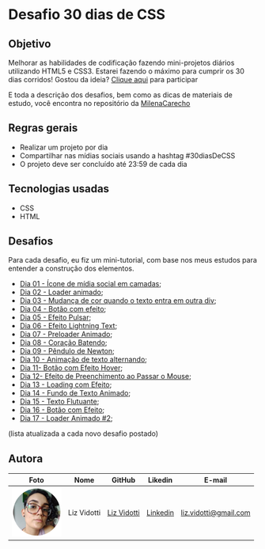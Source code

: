 # Desafio 30 dias de CSS

## Objetivo

Melhorar as habilidades de codificação fazendo mini-projetos diários utilizando HTML5 e CSS3. Estarei fazendo o máximo para cumprir os 30 dias corridos!
Gostou da ideia? [Clique aqui](https://github.com/MilenaCarecho/30diasDeCSS/issues/1) para participar

E toda a descrição dos desafios, bem como as dicas de materiais de estudo, você encontra no repositório da [MilenaCarecho](https://github.com/MilenaCarecho/30diasDeCSS)

## Regras gerais

-   Realizar um projeto por dia
-   Compartilhar nas mídias sociais usando a hashtag #30diasDeCSS
-   O projeto deve ser concluído até 23:59 de cada dia

## Tecnologias usadas

-   CSS
-   HTML

## Desafios

Para cada desafio, eu fiz um mini-tutorial, com base nos meus estudos para entender a construção dos elementos.

-   [Dia 01 - Ícone de mídia social em camadas](https://github.com/lizvidotti91/desafio-30-dias-css/tree/master/Desafios/Dia%2001);
-   [Dia 02 - Loader animado](https://github.com/lizvidotti91/desafio-30-dias-css/tree/master/Desafios/Dia%2002);
-   [Dia 03 - Mudança de cor quando o texto entra em outra div](https://github.com/lizvidotti91/desafio-30-dias-css/tree/master/Desafios/Dia%2003);
-   [Dia 04 - Botão com efeito](https://github.com/lizvidotti91/desafio-30-dias-css/tree/master/Desafios/Dia%2004);
-   [Dia 05 - Efeito Pulsar](https://github.com/lizvidotti91/desafio-30-dias-css/tree/master/Desafios/Dia%2005);
-   [Dia 06 - Efeito Lightning Text](https://github.com/lizvidotti91/desafio-30-dias-css/tree/master/Desafios/Dia%2006);
-   [Dia 07 - Preloader Animado](https://github.com/lizvidotti91/desafio-30-dias-css/tree/master/Desafios/Dia%2007);
-   [Dia 08 - Coração Batendo](https://github.com/lizvidotti91/desafio-30-dias-css/tree/master/Desafios/Dia%2008);
-   [Dia 09 - Pêndulo de Newton](https://github.com/lizvidotti91/desafio-30-dias-css/tree/master/Desafios/Dia%2009);
-   [Dia 10 - Animação de texto alternando](https://github.com/lizvidotti91/desafio-30-dias-css/tree/master/Desafios/Dia%2010);
-   [Dia 11- Botão com Efeito Hover](https://github.com/lizvidotti91/desafio-30-dias-css/tree/master/Desafios/Dia%2011);
-   [Dia 12- Efeito de Preenchimento ao Passar o Mouse](https://github.com/lizvidotti91/desafio-30-dias-css/tree/master/Desafios/Dia%2012);
-   [Dia 13 - Loading com Efeito](https://github.com/lizvidotti91/desafio-30-dias-css/tree/master/Desafios/Dia%2013);
-   [Dia 14 - Fundo de Texto Animado](https://github.com/lizvidotti91/desafio-30-dias-css/tree/master/Desafios/Dia%2014);
-   [Dia 15 - Texto Flutuante](https://github.com/lizvidotti91/desafio-30-dias-css/tree/master/Desafios/Dia%2015);
-   [Dia 16 - Botão com Efeito](https://github.com/lizvidotti91/desafio-30-dias-css/tree/master/Desafios/Dia%2016);
-   [Dia 17 - Loader Animado #2](https://github.com/lizvidotti91/desafio-30-dias-css/tree/master/Desafios/Dia%2017);

(lista atualizada a cada novo desafio postado)

## Autora

| Foto                                       | Nome        | GitHub                                         | Likedin                                                 | E-mail                |
| ------------------------------------------ | ----------- | ---------------------------------------------- | ------------------------------------------------------- | --------------------- |
| <img src="./img/perfil.png" width="100px"> | Liz Vidotti | [Liz Vidotti](https://github.com/lizvidotti91) | [Linkedin](https://www.linkedin.com/in/elisetevidotti/) | liz.vidotti@gmail.com |
